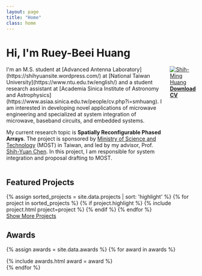 ```yaml
---
layout: page
title: "Home"
class: home
---
```


# Hi, I'm Ruey-Beei Huang

<div class="columns" markdown="1">

<div class="intro" markdown="1">
I'm an M.S. student at [Advanced Antenna Laboratory](https://shihyuansite.wordpress.com/) at [National Taiwan University](https://www.ntu.edu.tw/english/) and a student research assistant at [Academia Sinica Institute of Astronomy and Astrophysics](https://www.asiaa.sinica.edu.tw/people/cv.php?i=smhuang). I am interested in developing novel applications of microwave engineering and specialized at system integration of microwave, baseband circuits, and embedded systems.

My current research topic is <b>Spatially Reconfigurable Phased Arrays</b>. The project is sponsored by  [Ministry of Science and Technology](https://www.most.gov.tw/?l=en) (MOST) in Taiwan, and led by my advisor, Prof. [Shih-Yuan Chen](https://www.ee.ntu.edu.tw/profile1.php?teacher_id=942017). In this project, I am responsible for system integration and proposal drafting to MOST.
</div>

<div class="me" markdown="1">
<picture>
  <a href="/mypage/images/ShihMing.jpg">
    <img
      src= '/mypage/images/ShihMing.jpg'
      alt='Shih-Ming Huang'>
  </a>
</picture>
  <br>
  <a href="{{ "/CV_ShihMing.pdf" | relative_url }}" class="button">
    <i class="fas fa-chevron-circle-right"></i>
    <b>Download CV</b>
  </a>

<!-- {:.no-list}
* <a href="mailto:{{ site.email }}">{{ site.email }}</a> -->
</div>

</div>

## Featured Projects

<div class="featured-projects">
  {% assign sorted_projects = site.data.projects | sort: 'highlight' %}
  {% for project in sorted_projects %}
    {% if project.highlight %}
      {% include project.html project=project %}
    {% endif %}
  {% endfor %}
</div>
<a href="{{ "/projects/" | relative_url }}" class="button">
  <i class="fas fa-chevron-circle-right"></i>
  Show More Projects
</a>

## Awards
{% assign awards = site.data.awards %}
{% for award in awards %}
  <div class="awards">
    {% include awards.html award = award %} 
  </div>
{% endfor %}